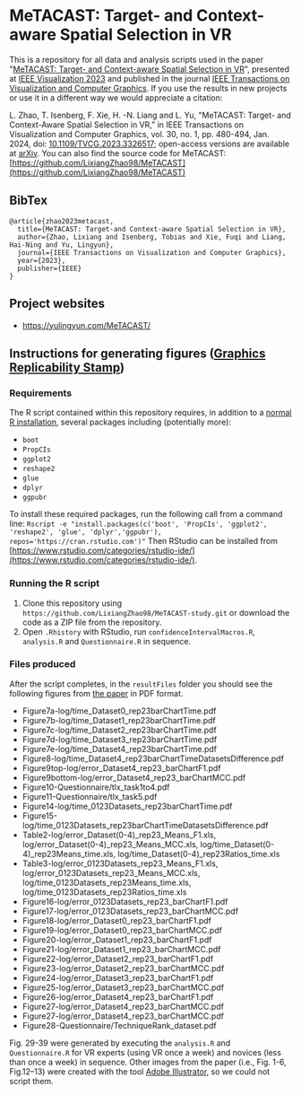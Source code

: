 # MeTACAST: Target- and Context-aware Spatial Selection in VR
This is a repository for all data and analysis scripts used in the paper "[MeTACAST: Target- and Context-aware Spatial Selection in VR](https://doi.org/10.1109/TVCG.2023.3326517)", presented at [IEEE Visualization 2023](http://ieeevis.org/year/2023/welcome) and published in the journal [IEEE Transactions on Visualization and Computer Graphics](https://ieeexplore.ieee.org/xpl/RecentIssue.jsp?punumber=2945). If you use the results in new projects or use it in a different way we would appreciate a citation:

L. Zhao, T. Isenberg, F. Xie, H. -N. Liang and L. Yu, "MeTACAST: Target- and Context-Aware Spatial Selection in VR," in IEEE Transactions on Visualization and Computer Graphics, vol. 30, no. 1, pp. 480-494, Jan. 2024, doi: [10.1109/TVCG.2023.3326517](https://doi.org/10.1109/TVCG.2023.3326517); open-access versions are available at [arXiv](https://arxiv.org/abs/2308.03616).
You can also find the source code for MeTACAST: [https://github.com/LixiangZhao98/MeTACAST](https://github.com/LixiangZhao98/MeTACAST)

## BibTex

```
@article{zhao2023metacast,
  title={MeTACAST: Target-and Context-aware Spatial Selection in VR},
  author={Zhao, Lixiang and Isenberg, Tobias and Xie, Fuqi and Liang, Hai-Ning and Yu, Lingyun},
  journal={IEEE Transactions on Visualization and Computer Graphics},
  year={2023},
  publisher={IEEE}
}
```
## Project websites
* https://yulingyun.com/MeTACAST/

## Instructions for generating figures ([Graphics Replicability Stamp](https://www.replicabilitystamp.org/))
### Requirements

The R script contained within this repository requires, in addition to a [normal R installation](https://cran.r-project.org/), several packages including (potentially more):

* `boot`
* `PropCIs`
* `ggplot2`
* `reshape2`
* `glue`
* `dplyr`
* `ggpubr`

To install these required packages, run the following call from a command line: `Rscript -e "install.packages(c('boot', 'PropCIs', 'ggplot2', 'reshape2', 'glue', 'dplyr','ggpubr'), repos='https://cran.rstudio.com')"`
Then RStudio can be installed from [https://www.rstudio.com/categories/rstudio-ide/](https://www.rstudio.com/categories/rstudio-ide/).

### Running the R script

1. Clone this repository using `https://github.com/LixiangZhao98/MeTACAST-study.git` or download the code as a ZIP file from the repository.
2. Open `.Rhistory` with RStudio, run `confidenceIntervalMacros.R`, `analysis.R` and `Questionnaire.R` in sequence.

### Files produced

After the script completes, in the `resultFiles` folder you should see the following figures from [the paper]() in PDF format.


* Figure7a-log/time_Dataset0_rep23barChartTime.pdf
* Figure7b-log/time_Dataset1_rep23barChartTime.pdf
* Figure7c-log/time_Dataset2_rep23barChartTime.pdf
* Figure7d-log/time_Dataset3_rep23barChartTime.pdf
* Figure7e-log/time_Dataset4_rep23barChartTime.pdf
* Figure8-log/time_Dataset4_rep23barChartTimeDatasetsDifference.pdf
* Figure9top-log/error_Dataset4_rep23_barChartF1.pdf
* Figure9bottom-log/error_Dataset4_rep23_barChartMCC.pdf
* Figure10-Questionnaire/tlx_task1to4.pdf
* Figure11-Questionnaire/tlx_task5.pdf
* Figure14-log/time_0123Datasets_rep23barChartTime.pdf
* Figure15-log/time_0123Datasets_rep23barChartTimeDatasetsDifference.pdf
* Table2-log/error_Dataset(0-4)_rep23_Means_F1.xls, log/error_Dataset(0-4)_rep23_Means_MCC.xls, log/time_Dataset(0-4)_rep23Means_time.xls, log/time_Dataset(0-4)_rep23Ratios_time.xls
* Table3-log/error_0123Datasets_rep23_Means_F1.xls, log/error_0123Datasets_rep23_Means_MCC.xls, log/time_0123Datasets_rep23Means_time.xls, log/time_0123Datasets_rep23Ratios_time.xls
* Figure16-log/error_0123Datasets_rep23_barChartF1.pdf
* Figure17-log/error_0123Datasets_rep23_barChartMCC.pdf
* Figure18-log/error_Dataset0_rep23_barChartF1.pdf
* Figure19-log/error_Dataset0_rep23_barChartMCC.pdf
* Figure20-log/error_Dataset1_rep23_barChartF1.pdf
* Figure21-log/error_Dataset1_rep23_barChartMCC.pdf
* Figure22-log/error_Dataset2_rep23_barChartF1.pdf
* Figure23-log/error_Dataset2_rep23_barChartMCC.pdf
* Figure24-log/error_Dataset3_rep23_barChartF1.pdf
* Figure25-log/error_Dataset3_rep23_barChartMCC.pdf
* Figure26-log/error_Dataset4_rep23_barChartF1.pdf
* Figure27-log/error_Dataset4_rep23_barChartMCC.pdf
* Figure27-log/error_Dataset4_rep23_barChartMCC.pdf
* Figure28-Questionnaire/TechniqueRank_dataset.pdf

Fig. 29-39 were generated by executing the `analysis.R` and `Questionnaire.R` for VR experts (using VR once a week) and novices (less than once a week) in sequence.
Other images from the paper (i.e., Fig. 1-6, Fig.12–13) were created with the tool [Adobe Illustrator](https://www.adobe.com/products/illustrator/free-trial-download.html), so we could not script them.
